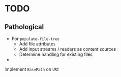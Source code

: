 TODO
====

Pathological
------------

* For `populate-file-tree`
  * Add file attributes 
  * Add input streams / readers as content sources
  * Determine handling for existing files
* 
Implement `BasePath` on `URI`

